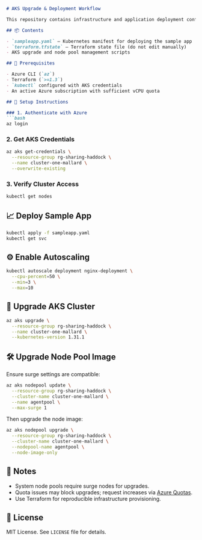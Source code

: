 
```markdown
# AKS Upgrade & Deployment Workflow

This repository contains infrastructure and application deployment configurations for managing an Azure Kubernetes Service (AKS) cluster using Terraform and `kubectl`. It includes automated scaling, image upgrades, and cluster version upgrades.

## 📦 Contents

- `sampleapp.yaml` — Kubernetes manifest for deploying the sample app
- `terraform.tfstate` — Terraform state file (do not edit manually)
- AKS upgrade and node pool management scripts

## 🚀 Prerequisites

- Azure CLI (`az`)
- Terraform (`>=1.3`)
- `kubectl` configured with AKS credentials
- An active Azure subscription with sufficient vCPU quota

## 🔧 Setup Instructions

### 1. Authenticate with Azure
```bash
az login
```

### 2. Get AKS Credentials
```bash
az aks get-credentials \
  --resource-group rg-sharing-haddock \
  --name cluster-one-mallard \
  --overwrite-existing
```

### 3. Verify Cluster Access
```bash
kubectl get nodes
```

## 📈 Deploy Sample App

```bash
kubectl apply -f sampleapp.yaml
kubectl get svc
```

## ⚙️ Enable Autoscaling

```bash
kubectl autoscale deployment nginx-deployment \
  --cpu-percent=50 \
  --min=3 \
  --max=10
```

## 🔄 Upgrade AKS Cluster

```bash
az aks upgrade \
  --resource-group rg-sharing-haddock \
  --name cluster-one-mallard \
  --kubernetes-version 1.31.1
```

## 🛠 Upgrade Node Pool Image

Ensure surge settings are compatible:
```bash
az aks nodepool update \
  --resource-group rg-sharing-haddock \
  --cluster-name cluster-one-mallard \
  --name agentpool \
  --max-surge 1
```

Then upgrade the node image:
```bash
az aks nodepool upgrade \
  --resource-group rg-sharing-haddock \
  --cluster-name cluster-one-mallard \
  --nodepool-name agentpool \
  --node-image-only
```

## 🧠 Notes

- System node pools require surge nodes for upgrades.
- Quota issues may block upgrades; request increases via [Azure Quotas](https://learn.microsoft.com/en-us/azure/quotas/view-quotas).
- Use Terraform for reproducible infrastructure provisioning.

## 📜 License

MIT License. See `LICENSE` file for details.